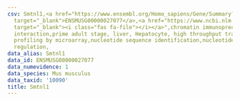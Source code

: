 ```yaml
---
csv: Smtnl1,<a href="https://www.ensembl.org/Homo_sapiens/Gene/Summary?db=core;g=ENSMUSG00000027077"
  target="_blank">ENSMUSG00000027077</a>,<a href="https://www.ncbi.nlm.nih.gov/pubmed/23834426"
  target="_blank"><i class="fas fa-file"></i></a>",chromatin immunoprecipitation assay,direct
  interaction,prime adult stage, liver, Hepatocyte, high throughput transcription
  profiling by microarray,nucleotide sequence identification,nucleotide sequence identification,transcriptional
  regulation,
data_alias: Smtnl1
data_id: ENSMUSG00000027077
data_numevidence: 1
data_species: Mus musculus
data_taxid: '10090'
title: Smtnl1
---
```

